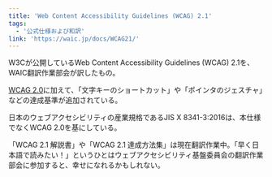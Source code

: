 ```yaml
---
title: 'Web Content Accessibility Guidelines (WCAG) 2.1'
tags:
  - '公式仕様および和訳'
link: 'https://waic.jp/docs/WCAG21/'
---
```


<p>W3Cが公開しているWeb Content Accessibility Guidelines (WCAG) 2.1を、WAIC翻訳作業部会が訳したもの。</p>
<p><a href="https://waic.jp/docs/WCAG20/Overview.html">WCAG 2.0</a>に加えて、「文字キーのショートカット」や「ポインタのジェスチャ」などの達成基準が追加されている。</p>
<p>日本のウェブアクセシビリティの産業規格であるJIS X 8341-3:2016は、本仕様でなくWCAG 2.0を基にしている。</p>
<p>「WCAG 2.1 解説書」や「WCAG 2.1 達成方法集」は現在翻訳作業中。「早く日本語で読みたい！」というひとはウェブアクセシビリティ基盤委員会の翻訳作業部会に参加すると、幸せになれるかもしれない。</p>
